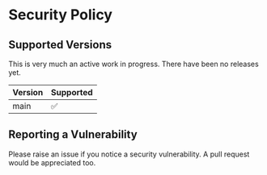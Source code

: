 # Security Policy

## Supported Versions

This is very much an active work in progress. There have been no releases yet.

| Version | Supported          |
| ------- | ------------------ |
| main    | :white_check_mark: |

## Reporting a Vulnerability

Please raise an issue if you notice a security vulnerability. A pull request would be appreciated too.
